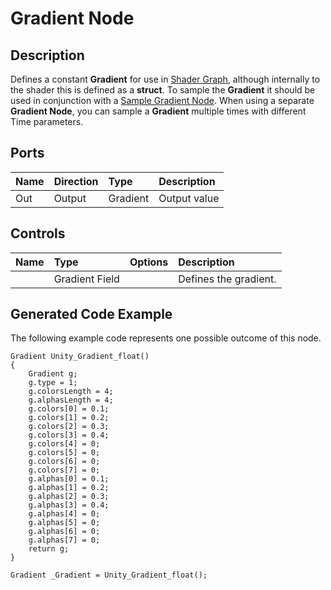 # Gradient Node

## Description

Defines a constant **Gradient** for use in [Shader Graph](Shader-Graph.md), although internally to the shader this is defined as a **struct**. To sample the **Gradient** it should be used in conjunction with a [Sample Gradient Node](Sample-Gradient-Node.md). When using a separate **Gradient Node**, you can sample a **Gradient** multiple times with different Time parameters.

## Ports

| Name        | Direction           | Type  | Description |
|:------------ |:-------------|:-----|:---|
| Out | Output      |    Gradient | Output value |

## Controls

| Name        | Type           | Options  | Description |
|:------------ |:-------------|:-----|:---|
|      | Gradient Field |  | Defines the gradient. |

## Generated Code Example

The following example code represents one possible outcome of this node.

```
Gradient Unity_Gradient_float()
{
    Gradient g;
    g.type = 1;
    g.colorsLength = 4;
    g.alphasLength = 4;
    g.colors[0] = 0.1;
    g.colors[1] = 0.2;
    g.colors[2] = 0.3;
    g.colors[3] = 0.4;
    g.colors[4] = 0;
    g.colors[5] = 0;
    g.colors[6] = 0;
    g.colors[7] = 0;
    g.alphas[0] = 0.1;
    g.alphas[1] = 0.2;
    g.alphas[2] = 0.3;
    g.alphas[3] = 0.4;
    g.alphas[4] = 0;
    g.alphas[5] = 0;
    g.alphas[6] = 0;
    g.alphas[7] = 0;
    return g;
}

Gradient _Gradient = Unity_Gradient_float();
```
